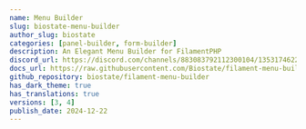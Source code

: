 ```yaml
---
name: Menu Builder
slug: biostate-menu-builder
author_slug: biostate
categories: [panel-builder, form-builder]
description: An Elegant Menu Builder for FilamentPHP
discord_url: https://discord.com/channels/883083792112300104/1353174622937288705
docs_url: https://raw.githubusercontent.com/Biostate/filament-menu-builder/refs/heads/main/README.md
github_repository: biostate/filament-menu-builder
has_dark_theme: true
has_translations: true
versions: [3, 4]
publish_date: 2024-12-22
---
```

